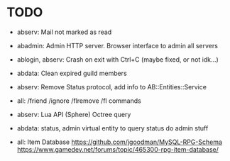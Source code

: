 # TODO

* abserv: Mail not marked as read

* abadmin: Admin HTTP server. Browser interface to admin all servers

* ablogin, abserv: Crash on exit with Ctrl+C (maybe fixed, or not idk...)

* abdata: Clean expired guild members

* abserv: Remove Status protocol, add info to AB::Entities::Service

* all: /friend /ignore /flremove /fl commands
* abserv: Lua API (Sphere) Octree query
* abdata: status, admin virtual entity to query status do admin stuff
* all: Item Database
  https://github.com/jgoodman/MySQL-RPG-Schema   
  https://www.gamedev.net/forums/topic/465300-rpg-item-database/
